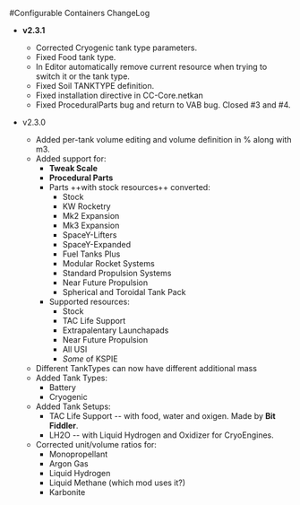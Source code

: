 #Configurable Containers ChangeLog

* **v2.3.1**
    * Corrected Cryogenic tank type parameters.
    * Fixed Food tank type.
    * In Editor automatically remove current resource when trying to switch it or the tank type.
    * Fixed Soil TANKTYPE definition.
    * Fixed installation directive in CC-Core.netkan
    * Fixed ProceduralParts bug and return to VAB bug. Closed #3 and #4.

* v2.3.0
	* Added per-tank volume editing and volume definition in % along with m3.
	* Added support for:
		* **Tweak Scale**
		* **Procedural Parts**
		* Parts ++with stock resources++ converted:
            * Stock
            * KW Rocketry
            * Mk2 Expansion
            * Mk3 Expansion
            * SpaceY-Lifters
            * SpaceY-Expanded
            * Fuel Tanks Plus
            * Modular Rocket Systems
            * Standard Propulsion Systems
            * Near Future Propulsion
            * Spherical and Toroidal Tank Pack
        * Supported resources:
            * Stock
            * TAC Life Support
            * Extrapalentary Launchapads
            * Near Future Propulsion
            * All USI
            * *Some* of KSPIE
    * Different TankTypes can now have different additional mass
    * Added Tank Types:
    	* Battery
    	* Cryogenic
    * Added Tank Setups:
    	* TAC Life Support -- with food, water and oxigen. Made by **Bit Fiddler**.
    	* LH2O -- with Liquid Hydrogen and Oxidizer for CryoEngines.
    * Corrected unit/volume ratios for:
		* Monopropellant
		* Argon Gas
		* Liquid Hydrogen
		* Liquid Methane (which mod uses it?)
		* Karbonite